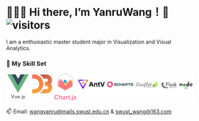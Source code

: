  # 🙋🏻‍♀️ Hi there, I’m YanruWang！💖 ![visitors](https://img.shields.io/badge/dynamic/json?color=informational&label=visitor&query=value&url=https%3A%2F%2Fapi.countapi.xyz%2Fhit%2Faeris170.aeris170%2Freadme)

   I am a enthusiastic master student major in Visualization and Visual Analytics.
 
 ### 👀 My Skill Set
 
 <img src="https://github.com/YanruWang-string/Carbonvis/blob/main/all.png" width="700"  />
 
 📫 Email:  wangyanru@mails.swust.edu.cn & swust_wang@163.com
<!---
YanruWang-string/YanruWang-string is a ✨ special ✨ repository because its `README.md` (this file) appears on your GitHub profile.
You can click the Preview link to take a look at your changes.
--->
